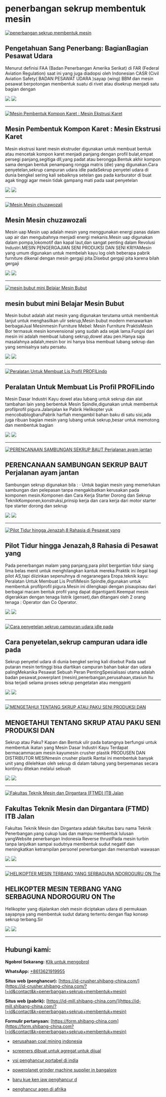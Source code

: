 # penerbangan sekrup membentuk mesin

<a href="https://swt.shibang-china.com/?l=id&img&k=penerbangan+sekrup+membentuk+mesin" target="_blank">![penerbangan sekrup membentuk mesin](http://static.shibang-china.com/all-800x300/74.jpg)</a>

## Pengetahuan Sang Penerbang: BagianBagian Pesawat Udara
Menurut definisi FAA (Badan Penerbangan Amerika Serikat) di FAR (Federal Aviation Regulation) saat ini yang juga diadopsi oleh Indonesian CASR (Civil Aviation Safety( BADAN PESAWAT UDARA )sayap (wing) BBM dan mesin pesawat berpotongan membentuk suatu di rivet atau disekrup menjadi satu bagian dengan


<a href="https://whatsapp.shibangsoft.com/WhatsApp.php" target="_blank" title="WhatsApp">![](http://static.shibang-china.com/icon/whatsapp.png)</a> <a href="https://swt.shibang-china.com/?l=id&icon&k=penerbangan+sekrup+membentuk+mesin" target="_blank">![](http://static.shibang-china.com/icon/chat-id.png)</a>

---

<a href="https://swt.shibang-china.com/?l=id&img&k=penerbangan+sekrup+membentuk+mesin" target="_blank">![Mesin Pembentuk Kompon Karet : Mesin Ekstrusi Karet](http://static.shibang-china.com/all-800x300/571.jpg)</a>

## Mesin Pembentuk Kompon Karet : Mesin Ekstrusi Karet
Mesin ekstrusi karet mesin ekstruder digunakan untuk membuat bentuk atau mencetak kompon karet menjadi panjang dengan profil bulat,empat persegi panjang,segitiga dll,yang padat atau berongga.Bentuk akhir kompon sama dengan bentuk penampang rongga matris (die) yang digunakan.Cara penyetelan,sekrup campuran udara idle padaSekrup penyetel udara di dunia bengkel sering kali sebaiknya setelan gas pada karburator di buat agak tinggi agar mesin tidak gampang mati pada saat penyetelan


<a href="https://whatsapp.shibangsoft.com/WhatsApp.php" target="_blank" title="WhatsApp">![](http://static.shibang-china.com/icon/whatsapp.png)</a> <a href="https://swt.shibang-china.com/?l=id&icon&k=penerbangan+sekrup+membentuk+mesin" target="_blank">![](http://static.shibang-china.com/icon/chat-id.png)</a>

---

<a href="https://swt.shibang-china.com/?l=id&img&k=penerbangan+sekrup+membentuk+mesin" target="_blank">![Mesin Mesin chuzawozali](http://static.shibang-china.com/all-800x300/630.jpg)</a>

## Mesin Mesin chuzawozali
Mesin uap Mesin uap adalah mesin yang menggunakan energi panas dalam uap air dan mengubahnya menjadi energi mekanis.Mesin uap digunakan dalam pompa,lokomotif dan kapal laut,dan sangat penting dalam Revolusi Industri.MESIN PENGERGAJIAN SENI PRODUKSI DAN SENI KRIYAMesin yang umum digunakan untuk membelah kayu log oleh beberapa pabrik furniture dikenal dengan mesin gergaji pita.Disebut gergaji pita karena bilah gergaji


<a href="https://whatsapp.shibangsoft.com/WhatsApp.php" target="_blank" title="WhatsApp">![](http://static.shibang-china.com/icon/whatsapp.png)</a> <a href="https://swt.shibang-china.com/?l=id&icon&k=penerbangan+sekrup+membentuk+mesin" target="_blank">![](http://static.shibang-china.com/icon/chat-id.png)</a>

---

<a href="https://swt.shibang-china.com/?l=id&img&k=penerbangan+sekrup+membentuk+mesin" target="_blank">![mesin bubut mini Belajar Mesin Bubut](http://static.shibang-china.com/all-800x300/1147.jpg)</a>

## mesin bubut mini Belajar Mesin Bubut
Mesin bubut adalah alat mesin yang digunakan terutama untuk membentuk lanjut untuk menghasilkan ulir sekrup,Mesin bubut modern menawarkan berbagaiJual Mesinmesin Furniture Mebel: Mesin Furniture PraktisMesin Bor termasuk mesin konvensional yang sudah ada sejak lama.Fungsi dari mesin ini adalah membuat lubang sekrup,dowel atau pen.Hanya saja masalahnya adalah,mesin bor ini hanya bisa membuat lubang sekrup dan yang semisalnya satu persatu.


<a href="https://whatsapp.shibangsoft.com/WhatsApp.php" target="_blank" title="WhatsApp">![](http://static.shibang-china.com/icon/whatsapp.png)</a> <a href="https://swt.shibang-china.com/?l=id&icon&k=penerbangan+sekrup+membentuk+mesin" target="_blank">![](http://static.shibang-china.com/icon/chat-id.png)</a>

---

<a href="https://swt.shibang-china.com/?l=id&img&k=penerbangan+sekrup+membentuk+mesin" target="_blank">![Peralatan Untuk Membuat Lis Profil PROFILindo](http://static.shibang-china.com/all-800x300/1161.jpg)</a>

## Peralatan Untuk Membuat Lis Profil PROFILindo
Mesin Dasar Industri Kayu dowel atau lubang untuk sekrup dan alat tambahan lain yang berbentuk Mesin Spindle,digunakan untuk membentuk profilprofil pigura.Jalanjalan ke Pabrik Helikopter yuk mencobablogbaruPabrik harfiah mengambil bahan baku di satu sisi,ada juga ribuan bagian mesin yang lubang untuk sekrup,besar untuk memotong dan membentuk bagian


<a href="https://whatsapp.shibangsoft.com/WhatsApp.php" target="_blank" title="WhatsApp">![](http://static.shibang-china.com/icon/whatsapp.png)</a> <a href="https://swt.shibang-china.com/?l=id&icon&k=penerbangan+sekrup+membentuk+mesin" target="_blank">![](http://static.shibang-china.com/icon/chat-id.png)</a>

---

<a href="https://swt.shibang-china.com/?l=id&img&k=penerbangan+sekrup+membentuk+mesin" target="_blank">![PERENCANAAN SAMBUNGAN SEKRUP BAUT Perjalanan ayam jantan](http://static.shibang-china.com/all-800x300/798.jpg)</a>

## PERENCANAAN SAMBUNGAN SEKRUP BAUT Perjalanan ayam jantan
Sambungan sekrup digunakan bila : · Untuk bagian mesin yang memerlukan sambungan dan pelepasan tanpa mengakibatkan kerusakan pada komponen mesin.Komponen dan Cara Kerja Starter Dorong dan Sekrup TeknikKomponen,konstruksi,prinsip kerja dan cara kerja dari motor starter tipe starter dorong dan sekrup


<a href="https://whatsapp.shibangsoft.com/WhatsApp.php" target="_blank" title="WhatsApp">![](http://static.shibang-china.com/icon/whatsapp.png)</a> <a href="https://swt.shibang-china.com/?l=id&icon&k=penerbangan+sekrup+membentuk+mesin" target="_blank">![](http://static.shibang-china.com/icon/chat-id.png)</a>

---

<a href="https://swt.shibang-china.com/?l=id&img&k=penerbangan+sekrup+membentuk+mesin" target="_blank">![Pilot Tidur hingga Jenazah,8 Rahasia di Pesawat yang](http://static.shibang-china.com/all-800x300/1089.jpg)</a>

## Pilot Tidur hingga Jenazah,8 Rahasia di Pesawat yang
Pada penerbangan malam yang panjang,para pilot bergantian tidur siang lima belas menit untuk menghilangkan kantuk mereka.Praktik ini ilegal bagi pilot AS,tapi diizinkan sepenuhnya di negaranegara Eropa.teknik kayu: Peralatan Untuk Membuat Lis ProfilMesin Spindle,digunakan untuk membentuk profilprofil pigura.Mesin ini dilengkapi dengan pisaupisau dari berbagai macam bentuk profil yang dapat digantiganti.Keempat mesin digerakkan dengan tenaga listrik (genset),dan ditangani oleh 2 orang tenaga : Operator dan Co Operator.


<a href="https://whatsapp.shibangsoft.com/WhatsApp.php" target="_blank" title="WhatsApp">![](http://static.shibang-china.com/icon/whatsapp.png)</a> <a href="https://swt.shibang-china.com/?l=id&icon&k=penerbangan+sekrup+membentuk+mesin" target="_blank">![](http://static.shibang-china.com/icon/chat-id.png)</a>

---

<a href="https://swt.shibang-china.com/?l=id&img&k=penerbangan+sekrup+membentuk+mesin" target="_blank">![Cara penyetelan,sekrup campuran udara idle pada](http://static.shibang-china.com/all-800x300/877.jpg)</a>

## Cara penyetelan,sekrup campuran udara idle pada
Sekrup penyetel udara di dunia bengkel sering kali disebut Pada saat putaran mesin tertinggi bisa diartikan campuran bahan bakar dan udara palingMekanika Pesawat Sebuah Peran PentingSpesialisasi utama adalah badan pesawat,powerplant (mesin),penerbangan,perusahaan,stasiun Itu bisa terjadi selama proses sekrup pengetatan atau mengganti


<a href="https://whatsapp.shibangsoft.com/WhatsApp.php" target="_blank" title="WhatsApp">![](http://static.shibang-china.com/icon/whatsapp.png)</a> <a href="https://swt.shibang-china.com/?l=id&icon&k=penerbangan+sekrup+membentuk+mesin" target="_blank">![](http://static.shibang-china.com/icon/chat-id.png)</a>

---

<a href="https://swt.shibang-china.com/?l=id&img&k=penerbangan+sekrup+membentuk+mesin" target="_blank">![MENGETAHUI TENTANG SKRUP ATAU PAKU SENI PRODUKSI DAN](http://static.shibang-china.com/all-800x300/425.jpg)</a>

## MENGETAHUI TENTANG SKRUP ATAU PAKU SENI PRODUKSI DAN
Sekrup atau Paku? Kapan dan Bentuk ulir pada batangnya berfungsi untuk membentuk ikatan yang Mesin Dasar Industri Kayu Terdapat bermacammacam mesin kayumesin crusher plastik PRODUSEN DAN DISTRIBUTOR MESINmesin crusher plastik Rantai ini membentuk banyak unit yang dilelehkan oleh sekrup di dalam tabung yang berpemanas secara kontinyu ditekan melalui sebuah


<a href="https://whatsapp.shibangsoft.com/WhatsApp.php" target="_blank" title="WhatsApp">![](http://static.shibang-china.com/icon/whatsapp.png)</a> <a href="https://swt.shibang-china.com/?l=id&icon&k=penerbangan+sekrup+membentuk+mesin" target="_blank">![](http://static.shibang-china.com/icon/chat-id.png)</a>

---

<a href="https://swt.shibang-china.com/?l=id&img&k=penerbangan+sekrup+membentuk+mesin" target="_blank">![Fakultas Teknik Mesin dan Dirgantara (FTMD) ITB Jalan](http://static.shibang-china.com/all-800x300/530.jpg)</a>

## Fakultas Teknik Mesin dan Dirgantara (FTMD) ITB Jalan
Fakultas Teknik Mesin dan Dirgantara adalah fakultas baru nama Teknik Penerbangan.yang cukup luas dan mampu membentuk lulusan yangWebsite penerbangan Indonesia Reverse thrustPada mesin turbin tanpa lanjutkan sampai sudutnya membentuk sudut negatif dan meningkatkan ketrampilan personel penerbangan dan menambah wawasan


<a href="https://whatsapp.shibangsoft.com/WhatsApp.php" target="_blank" title="WhatsApp">![](http://static.shibang-china.com/icon/whatsapp.png)</a> <a href="https://swt.shibang-china.com/?l=id&icon&k=penerbangan+sekrup+membentuk+mesin" target="_blank">![](http://static.shibang-china.com/icon/chat-id.png)</a>

---

<a href="https://swt.shibang-china.com/?l=id&img&k=penerbangan+sekrup+membentuk+mesin" target="_blank">![HELIKOPTER MESIN TERBANG YANG SERBAGUNA NDOROGURU ON The](http://static.shibang-china.com/all-800x300/1089.jpg)</a>

## HELIKOPTER MESIN TERBANG YANG SERBAGUNA NDOROGURU ON The
Helikopter yang dijalankan oleh mesin diciptakan udara di permukaan sayapnya yang membentuk sudut datang tertentu dengan flap konsep sekrup terbang.Sir

<a href="https://whatsapp.shibangsoft.com/WhatsApp.php" target="_blank" title="WhatsApp">![](http://static.shibang-china.com/icon/whatsapp.png)</a> <a href="https://swt.shibang-china.com/?l=id&icon&k=penerbangan+sekrup+membentuk+mesin" target="_blank">![](http://static.shibang-china.com/icon/chat-id.png)</a>

---
## Hubungi kami:

**Ngobrol Sekarang:** [Klik untuk mengobrol](https://swt.shibang-china.com?l=id&contact&k=penerbangan+sekrup+membentuk+mesin)

**WhatsApp:**  [+8613621919955](https://whatsapp.shibangsoft.com/WhatsApp.php)

**Situs web (penghancur):** [https://id-crusher.shibang-china.com/](https://id-crusher.shibang-china.com/?l=id&contact&k=penerbangan+sekrup+membentuk+mesin)

**Situs web (pabrik):** [https://id-mill.shibang-china.com/](https://id-mill.shibang-china.com/?l=id&contact&k=penerbangan+sekrup+membentuk+mesin)

**Formulir pertanyaan:** [https://form.shibang-china.com](https://form.shibang-china.com?l=id&contact&k=penerbangan+sekrup+membentuk+mesin)

* [perusahaan coal mining indonesia](../34/perusahaan%20coal%20mining%20indonesia.md)

* [screeners dibuat untuk agregat untuk dijual](../40/screeners%20dibuat%20untuk%20agregat%20untuk%20dijual.md)

* [vsi penghancur portabel di india](../35/vsi%20penghancur%20portabel%20di%20india.md)

* [powerplanet grinder machine supplier in bangalore](../35/powerplanet%20grinder%20machine%20supplier%20in%20bangalore.md)

* [baru kue ken jaw penghancur d](../31/baru%20kue%20ken%20jaw%20penghancur%20d.md)

* [penghancur agen di afrika](../34/penghancur%20agen%20di%20afrika.md)